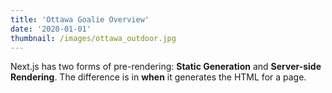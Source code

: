 ```yaml
---
title: 'Ottawa Goalie Overview'
date: '2020-01-01'
thumbnail: /images/ottawa_outdoor.jpg
---
```


Next.js has two forms of pre-rendering: **Static Generation** and **Server-side Rendering**. The difference is in **when** it generates the HTML for a page.
